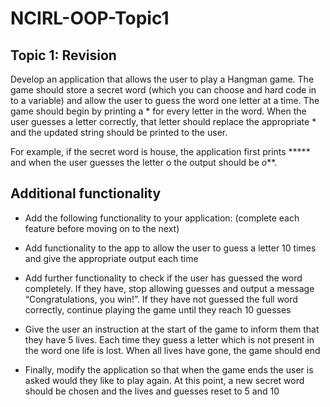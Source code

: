 # NCIRL-OOP-Topic1
## Topic 1: Revision 

Develop an application that allows the user to play a Hangman game.  The game should store a secret word (which you can choose and hard code in to a variable) and allow the user to guess the word one letter at a time.  The game should begin by printing a * for every letter in the word. When the user guesses a letter correctly, that letter should replace the appropriate * and the updated string should be printed to the user.   

For example, if the secret word is house, the application first prints *****     and when the user guesses the letter o the output should be *o***. 

## Additional functionality 

* Add the following functionality to your application: (complete each feature before moving on to the next) 

* Add functionality to the app to allow the user to guess a letter 10 times and give the appropriate output each time 

* Add further functionality to check if the user has guessed the word completely.  If they have, stop allowing guesses and output a message “Congratulations, you win!”.  If they have not guessed the full word correctly, continue playing the game until they reach 10 guesses 

* Give the user an instruction at the start of the game to inform them that they have 5 lives.  Each time they guess a letter which is not present in the word one life is lost.  When all lives have gone, the game should end 

* Finally, modify the application so that when the game ends the user is asked would they like to play again. At this point, a new secret word should be chosen and the lives and guesses reset to 5 and 10 

  
